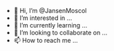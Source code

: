 - 👋 Hi, I’m @JansenMoscol
- 👀 I’m interested in ...
- 🌱 I’m currently learning ...
- 💞️ I’m looking to collaborate on ...
- 📫 How to reach me ...

<!---
JansenMoscol/JansenMoscol is a ✨ special ✨ repository because its `README.md` (this file) appears on your GitHub profile.
You can click the Preview link to take a look at your changes.
--->
